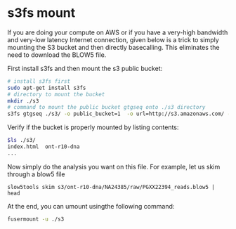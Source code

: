 # s3fs mount

If you are doing your compute on AWS or if you have a very-high bandwidth and very-low latency Internet connection, given below is a trick to simply mounting the S3 bucket and then directly basecalling. This eliminates the need to download the BLOW5 file.

First install s3fs and then mount the s3 public bucket:

```bash
# install s3fs first
sudo apt-get install s3fs
# directory to mount the bucket
mkdir ./s3
# command to mount the public bucket gtgseq onto ./s3 directory
s3fs gtgseq ./s3/ -o public_bucket=1  -o url=http://s3.amazonaws.com/ -o dbglevel=info -o curldbg -o umask=0005 -o  uid=$(id -u)
```

Verify if the bucket is properly mounted by listing contents:
```bash
$ls ./s3/
index.html  ont-r10-dna
...
```

Now simply do the analysis you want on this file. For example, let us skim through a blow5 file
```
slow5tools skim s3/ont-r10-dna/NA24385/raw/PGXX22394_reads.blow5 | head
```

At the end, you can umount usingthe following command:

```bash
fusermount -u ./s3
```
